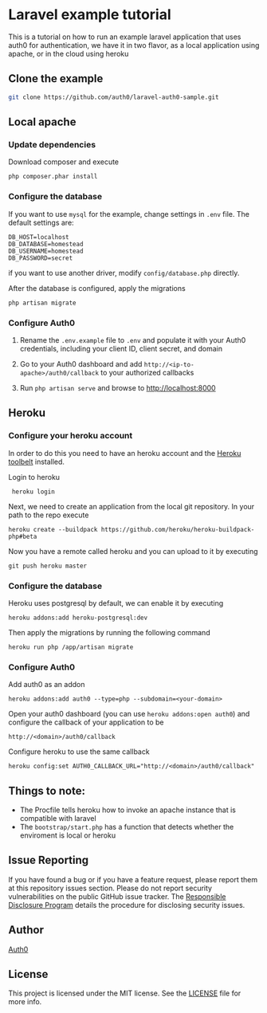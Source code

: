 # Laravel example tutorial

This is a tutorial on how to run an example laravel application that uses auth0 for authentication, we have it in two flavor, as a local application using apache, or in the cloud using heroku

## Clone the example

```bash
git clone https://github.com/auth0/laravel-auth0-sample.git
```

## 

## Local apache

### Update dependencies

Download composer and execute

```
php composer.phar install
```

### Configure the database

If you want to use `mysql` for the example, change settings in `.env` file. The default settings are:

```
DB_HOST=localhost
DB_DATABASE=homestead
DB_USERNAME=homestead
DB_PASSWORD=secret
```

if you want to use another driver, modify `config/database.php` directly.

After the database is configured, apply the migrations
```
php artisan migrate
```

### Configure Auth0

1. Rename the `.env.example` file to `.env` and populate it with your Auth0 credentials, including your client ID, client secret, and domain

2. Go to your Auth0 dashboard and add `http://<ip-to-apache>/auth0/callback` to your authorized callbacks

3. Run `php artisan serve` and browse to [http://localhost:8000](http://localhost:8000)



## Heroku
### Configure your heroku account
In order to do this you need to have an heroku account and the [Heroku toolbelt](https://toolbelt.heroku.com/) installed.

Login to heroku

     heroku login

Next, we need to create an application from the local git repository. In your path to the repo execute

    heroku create --buildpack https://github.com/heroku/heroku-buildpack-php#beta

Now you have a remote called heroku and you can upload to it by executing

    git push heroku master

### Configure the database

Heroku uses postgresql by default, we can enable it by executing

    heroku addons:add heroku-postgresql:dev

Then apply the migrations by running the following command

    heroku run php /app/artisan migrate

### Configure Auth0

Add auth0 as an addon

    heroku addons:add auth0 --type=php --subdomain=<your-domain>

Open your auth0 dashboard (you can use `heroku addons:open auth0`) and configure the callback of your application to be

    http://<domain>/auth0/callback

Configure heroku to use the same callback

    heroku config:set AUTH0_CALLBACK_URL="http://<domain>/auth0/callback"

## Things to note:
* The Procfile tells heroku how to invoke an apache instance that is compatible with laravel
* The `bootstrap/start.php` has a function that detects whether the enviroment is local or heroku

## Issue Reporting

If you have found a bug or if you have a feature request, please report them at this repository issues section. Please do not report security vulnerabilities on the public GitHub issue tracker. The [Responsible Disclosure Program](https://auth0.com/whitehat) details the procedure for disclosing security issues.

## Author

[Auth0](auth0.com)

## License

This project is licensed under the MIT license. See the [LICENSE](LICENSE) file for more info.